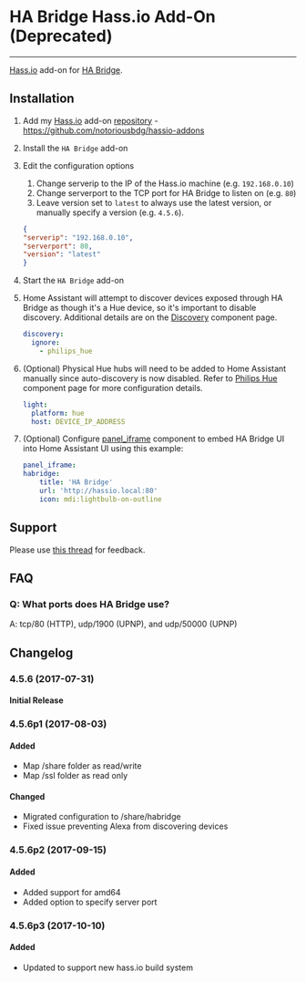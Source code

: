# HA Bridge Hass.io Add-On (Deprecated)
---------

[Hass.io](https://home-assistant.io/hassio/) add-on for [HA Bridge](https://github.com/bwssytems/ha-bridge).

## Installation

1. Add my [Hass.io](https://home-assistant.io/hassio/) add-on [repository](https://github.com/notoriousbdg/hassio-addons) - https://github.com/notoriousbdg/hassio-addons
2. Install the `HA Bridge` add-on
3. Edit the configuration options
    1. Change serverip to the IP of the Hass.io machine (e.g. `192.168.0.10`)
    2. Change serverport to the TCP port for HA Bridge to listen on (e.g. `80`)
    3. Leave version set to `latest` to always use the latest version, or manually specify a version (e.g. `4.5.6`).

    ```json
    {
    "serverip": "192.168.0.10",
    "serverport": 80,
    "version": "latest"
    }
    ```

4. Start the `HA Bridge` add-on
5. Home Assistant will attempt to discover devices exposed through HA Bridge as though it's a Hue device, so it's important to disable discovery.  Additional details are on the [Discovery](https://home-assistant.io/components/discovery/) component page.

    ```yaml
    discovery:
      ignore:
        - philips_hue
    ```
6. (Optional) Physical Hue hubs will need to be added to Home Assistant manually since auto-discovery is now disabled.  Refer to [Philips Hue](https://home-assistant.io/components/light.hue/) component page for more configuration details.

    ```yaml
    light:
      platform: hue
      host: DEVICE_IP_ADDRESS
    ```
7. (Optional) Configure [panel_iframe](https://home-assistant.io/components/panel_iframe/) component to embed HA Bridge UI into Home Assistant UI using this example:

    ```yaml
    panel_iframe:
    habridge:
        title: 'HA Bridge'
        url: 'http://hassio.local:80'
        icon: mdi:lightbulb-on-outline
    ```

## Support

Please use [this thread](https://community.home-assistant.io/t/repository-notoriousbdg-add-ons-node-red-and-ha-bridge/23247) for feedback.

## FAQ

### Q: What ports does HA Bridge use?
A: tcp/80 (HTTP), udp/1900 (UPNP), and udp/50000 (UPNP)


## Changelog

### 4.5.6 (2017-07-31)
#### Initial Release

### 4.5.6p1 (2017-08-03)
#### Added
- Map /share folder as read/write
- Map /ssl folder as read only
#### Changed
- Migrated configuration to /share/habridge
- Fixed issue preventing Alexa from discovering devices

### 4.5.6p2 (2017-09-15)
#### Added
- Added support for amd64
- Added option to specify server port

### 4.5.6p3 (2017-10-10)
#### Added
- Updated to support new hass.io build system
